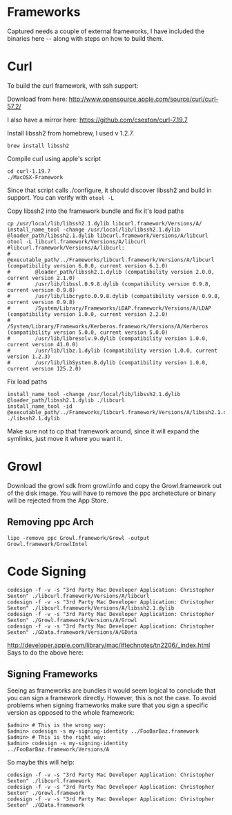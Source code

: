 Frameworks
==========

Captured needs a couple of external frameworks, I have included the binaries here -- along with steps on how to build them.

Curl
====

To build the curl framework, with ssh support:

Download from here: http://www.opensource.apple.com/source/curl/curl-57.2/

I also have a mirror here: https://github.com/csexton/curl-7.19.7

Install libssh2 from homebrew, I used v 1.2.7.

    brew install libssh2

Compile curl using apple's script

    cd curl-1.19.7
    ./MacOSX-Framework

Since that script calls ./configure, it should discover libssh2 and build in support. You can verify with `otool -L`

Copy libssh2 into the framework bundle  and fix it's load paths

    cp /usr/local/lib/libssh2.1.dylib libcurl.framework/Versions/A/
    install_name_tool -change /usr/local/lib/libssh2.1.dylib @loader_path/libssh2.1.dylib libcurl.framework/Versions/A/libcurl
    otool -L libcurl.framework/Versions/A/libcurl
    #libcurl.framework/Versions/A/libcurl:
    #        @executable_path/../Frameworks/libcurl.framework/Versions/A/libcurl (compatibility version 6.0.0, current version 6.1.0)
    #        @loader_path/libssh2.1.dylib (compatibility version 2.0.0, current version 2.1.0)
    #        /usr/lib/libssl.0.9.8.dylib (compatibility version 0.9.8, current version 0.9.8)
    #        /usr/lib/libcrypto.0.9.8.dylib (compatibility version 0.9.8, current version 0.9.8)
    #        /System/Library/Frameworks/LDAP.framework/Versions/A/LDAP (compatibility version 1.0.0, current version 2.2.0)
    #        /System/Library/Frameworks/Kerberos.framework/Versions/A/Kerberos (compatibility version 5.0.0, current version 5.0.0)
    #        /usr/lib/libresolv.9.dylib (compatibility version 1.0.0, current version 41.0.0)
    #        /usr/lib/libz.1.dylib (compatibility version 1.0.0, current version 1.2.3)
    #        /usr/lib/libSystem.B.dylib (compatibility version 1.0.0, current version 125.2.0)

Fix load paths

    install_name_tool -change /usr/local/lib/libssh2.1.dylib @loader_path/libssh2.1.dylib ./libcurl
    install_name_tool -id @executable_path/../Frameworks/libcurl.framework/Versions/A/libssh2.1.dylib ./libssh2.1.dylib

Make sure not to cp that framework around, since it will expand the symlinks, just move it where you want it.

Growl
=====

Download the growl sdk from growl.info and copy the Growl.framework out of the disk image. You will have to remove the ppc archetecture or binary will be rejected from the App Store.

Removing ppc Arch
-----------------

    lipo -remove ppc Growl.framework/Growl -output Growl.framework/GrowlIntel

Code Signing
============

    codesign -f -v -s "3rd Party Mac Developer Application: Christopher Sexton" ./libcurl.framework/Versions/A/libcurl
    codesign -f -v -s "3rd Party Mac Developer Application: Christopher Sexton" ./libcurl.framework/Versions/A/libssh2.1.dylib
    codesign -f -v -s "3rd Party Mac Developer Application: Christopher Sexton" ./Growl.framework/Versions/A/Growl
    codesign -f -v -s "3rd Party Mac Developer Application: Christopher Sexton" ./GData.framework/Versions/A/GData

http://developer.apple.com/library/mac/#technotes/tn2206/_index.html Says to do the above here:

Signing Frameworks
------------------
Seeing as frameworks are bundles it would seem logical to conclude that you can sign a framework directly. However, this is not the case. To avoid problems when signing frameworks make sure that you sign a specific version as opposed to the whole framework:

    $admin> # This is the wrong way:
    $admin> codesign -s my-signing-identity ../FooBarBaz.framework
    $admin> # This is the right way:
    $admin> codesign -s my-signing-identity ../FooBarBaz.framework/Versions/A

So maybe this will help:

    codesign -f -v -s "3rd Party Mac Developer Application: Christopher Sexton" ./libcurl.framework
    codesign -f -v -s "3rd Party Mac Developer Application: Christopher Sexton" ./Growl.framework
    codesign -f -v -s "3rd Party Mac Developer Application: Christopher Sexton" ./GData.framework
